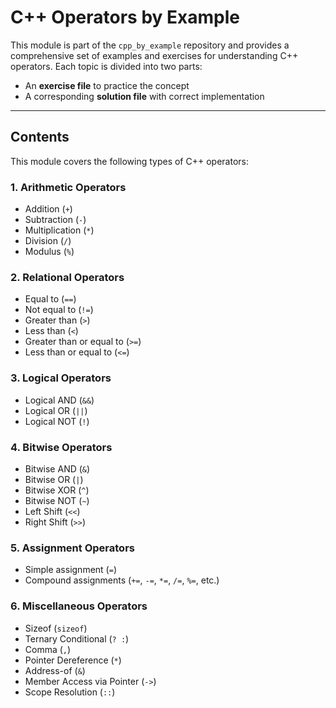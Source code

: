 # C++ Operators by Example

This module is part of the `cpp_by_example` repository and provides a comprehensive set of examples and exercises for understanding C++ operators. Each topic is divided into two parts:
- An **exercise file** to practice the concept
- A corresponding **solution file** with correct implementation

---

## Contents

This module covers the following types of C++ operators:

### 1. Arithmetic Operators
- Addition (`+`)
- Subtraction (`-`)
- Multiplication (`*`)
- Division (`/`)
- Modulus (`%`)

### 2. Relational Operators
- Equal to (`==`)
- Not equal to (`!=`)
- Greater than (`>`)
- Less than (`<`)
- Greater than or equal to (`>=`)
- Less than or equal to (`<=`)

### 3. Logical Operators
- Logical AND (`&&`)
- Logical OR (`||`)
- Logical NOT (`!`)

### 4. Bitwise Operators
- Bitwise AND (`&`)
- Bitwise OR (`|`)
- Bitwise XOR (`^`)
- Bitwise NOT (`~`)
- Left Shift (`<<`)
- Right Shift (`>>`)

### 5. Assignment Operators
- Simple assignment (`=`)
- Compound assignments (`+=`, `-=`, `*=`, `/=`, `%=`, etc.)

### 6. Miscellaneous Operators
- Sizeof (`sizeof`)
- Ternary Conditional (`? :`)
- Comma (`,`)
- Pointer Dereference (`*`)
- Address-of (`&`)
- Member Access via Pointer (`->`)
- Scope Resolution (`::`)

